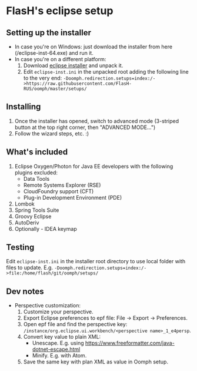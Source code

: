 FlasH's eclipse setup
========================

Setting up the installer
------------------------
* In case you're on Windows: just download the installer from here (/eclipse-inst-64.exe) and run it.
* In case you're on a different platform:
  1. Download [eclipse installer](https://wiki.eclipse.org/Eclipse_Installer) and unpack it.
  2. Edit `eclipse-inst.ini` in the unpacked root adding the following line to the very end: `-Doomph.redirection.setups=index:/->https://raw.githubusercontent.com/FlasH-RUS/oomph/master/setups/`

Installing
---------------------------------
1. Once the installer has opened, switch to advanced mode (3-striped button at the top right corner, then "ADVANCED MODE...")
2. Follow the wizard steps, etc. :)

What's included
---------------
1. Eclipse Oxygen/Photon for Java EE developers with the following plugins excluded:
    * Data Tools
    * Remote Systems Explorer (RSE)
    * CloudFoundry support (CFT)
    * Plug-in Development Environment (PDE)
1. Lombok
1. Spring Tools Suite
1. Groovy Eclipse
1. AutoDeriv
1. Optionally - IDEA keymap

Testing
-------

Edit `eclipse-inst.ini` in the installer root directory to use local folder with files to update. E.g. `-Doomph.redirection.setups=index:/->file:/home/flash/git/oomph/setups/`

Dev notes
---------

* Perspective customization:
    1. Customize your perspective.
    1. Export Eclipse preferences to epf file: File -> Export -> Preferences.
    1. Open epf file and find the perspective key: `/instance/org.eclipse.ui.workbench/<perspective name>_1_e4persp`.
    1. Convert key value to plain XML:
        * Unescape. E.g. using https://www.freeformatter.com/java-dotnet-escape.html
        * Minify. E.g. with Atom.
    1. Save the same key with plan XML as value in Oomph setup.
